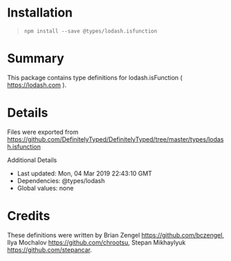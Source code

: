 # Installation
> `npm install --save @types/lodash.isfunction`

# Summary
This package contains type definitions for lodash.isFunction ( https://lodash.com ).

# Details
Files were exported from https://github.com/DefinitelyTyped/DefinitelyTyped/tree/master/types/lodash.isfunction

Additional Details
 * Last updated: Mon, 04 Mar 2019 22:43:10 GMT
 * Dependencies: @types/lodash
 * Global values: none

# Credits
These definitions were written by Brian Zengel <https://github.com/bczengel>, Ilya Mochalov <https://github.com/chrootsu>, Stepan Mikhaylyuk <https://github.com/stepancar>.
